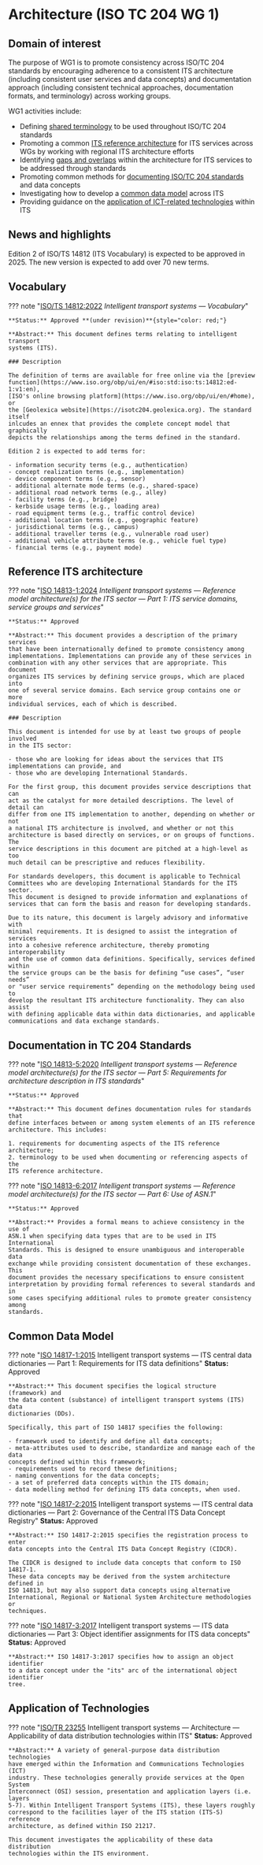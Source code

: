 # Architecture (ISO TC 204 WG 1)

## Domain of interest

The purpose of WG1 is to promote consistency across ISO/TC 204 standards by
encouraging adherence to a consistent ITS architecture (including consistent
user services and data concepts) and documentation approach (including
consistent technical approaches, documentation formats, and terminology)
across working groups.

WG1 activities include:

- Defining [shared terminology](#vocabulary) to be used throughout ISO/TC 204 standards
- Promoting a common [ITS reference architecture](#reference-its-architecture)
for ITS services across WGs by working with regional ITS architecture efforts
- Identifying [gaps and overlaps](https://isotc.iso.org/livelink/livelink/Open/22166135)
within the architecture for ITS services to be addressed through standards
- Promoting common methods for [documenting ISO/TC 204 standards](#documentation-in-tc-204-standards) and data concepts
- Investigating how to develop a [common data model](#common-data-model) across ITS
- Providing guidance on the [application of ICT-related technologies](#application-of-technologies) within ITS

## News and highlights

Edition 2 of ISO/TS 14812 (ITS Vocabulary) is expected to be approved in 2025.
The new version is expected to add over 70 new terms.


## Vocabulary 

??? note "[ISO/TS 14812:2022](https://www.iso.org/standard/79779.html) *Intelligent transport systems — Vocabulary*"

    **Status:** Approved **(under revision)**{style="color: red;"}

    **Abstract:** This document defines terms relating to intelligent transport
    systems (ITS).

    ### Description

    The definition of terms are available for free online via the [preview
    function](https://www.iso.org/obp/ui/en/#iso:std:iso:ts:14812:ed-1:v1:en),
    [ISO's online browsing platform](https://www.iso.org/obp/ui/en/#home), or
    the [Geolexica website](https://isotc204.geolexica.org). The standard itself
    inlcudes an ennex that provides the complete concept model that graphically
    depicts the relationships among the terms defined in the standard.

    Edition 2 is expected to add terms for:

    - information security terms (e.g., authentication)
    - concept realization terms (e.g., implementation)
    - device component terms (e.g., sensor)
    - additional alternate mode terms (e.g., shared-space)
    - additional road network terms (e.g., alley)
    - facility terms (e.g., bridge)
    - kerbside usage terms (e.g., loading area)
    - road equipment terms (e.g., traffic control device)
    - additional location terms (e.g., geographic feature)
    - jurisdictional terms (e.g., campus)
    - additional traveller terms (e.g., vulnerable road user)
    - additional vehicle attribute terms (e.g., vehicle fuel type)
    - financial terms (e.g., payment mode)

## Reference ITS architecture

??? note "[ISO 14813-1:2024](https://www.iso.org/standard/85840.html) *Intelligent transport systems — Reference model architecture(s) for the ITS sector — Part 1: ITS service domains, service groups and services*"

    **Status:** Approved

    **Abstract:** This document provides a description of the primary services
    that have been internationally defined to promote consistency among
    implementations. Implementations can provide any of these services in
    combination with any other services that are appropriate. This document
    organizes ITS services by defining service groups, which are placed into
    one of several service domains. Each service group contains one or more
    individual services, each of which is described.

    ### Description

    This document is intended for use by at least two groups of people involved
    in the ITS sector:

    - those who are looking for ideas about the services that ITS
    implementations can provide, and
    - those who are developing International Standards.

    For the first group, this document provides service descriptions that can
    act as the catalyst for more detailed descriptions. The level of detail can
    differ from one ITS implementation to another, depending on whether or not
    a national ITS architecture is involved, and whether or not this
    architecture is based directly on services, or on groups of functions. The
    service descriptions in this document are pitched at a high-level as too
    much detail can be prescriptive and reduces flexibility.

    For standards developers, this document is applicable to Technical
    Committees who are developing International Standards for the ITS sector.
    This document is designed to provide information and explanations of
    services that can form the basis and reason for developing standards.

    Due to its nature, this document is largely advisory and informative with
    minimal requirements. It is designed to assist the integration of services
    into a cohesive reference architecture, thereby promoting interoperability
    and the use of common data definitions. Specifically, services defined within
    the service groups can be the basis for defining “use cases”, “user needs”
    or "user service requirements” depending on the methodology being used to
    develop the resultant ITS architecture functionality. They can also assist
    with defining applicable data within data dictionaries, and applicable
    communications and data exchange standards.

## Documentation in TC 204 Standards

??? note "[ISO 14813-5:2020](https://www.iso.org/standard/73746.html) *Intelligent transport systems — Reference model architecture(s) for the ITS sector — Part 5: Requirements for architecture description in ITS standards*"

    **Status:** Approved

    **Abstract:** This document defines documentation rules for standards that
    define interfaces between or among system elements of an ITS reference
    architecture. This includes:

    1. requirements for documenting aspects of the ITS reference architecture;
    2. terminology to be used when documenting or referencing aspects of the
    ITS reference architecture.

??? note "[ISO 14813-6:2017](https://www.iso.org/standard/69109.html) *Intelligent transport systems — Reference model architecture(s) for the ITS sector — Part 6: Use of ASN.1*"

    **Status:** Approved

    **Abstract:** Provides a formal means to achieve consistency in the use of
    ASN.1 when specifying data types that are to be used in ITS International
    Standards. This is designed to ensure unambiguous and interoperable data
    exchange while providing consistent documentation of these exchanges. This
    document provides the necessary specifications to ensure consistent
    interpretation by providing formal references to several standards and in
    some cases specifying additional rules to promote greater consistency among
    standards.

## Common Data Model

??? note "[ISO 14817-1:2015](https://www.iso.org/standard/65668.html) Intelligent transport systems — ITS central data dictionaries — Part 1: Requirements for ITS data definitions"
    **Status:** Approved

    **Abstract:** This document specifies the logical structure (framework) and
    the data content (substance) of intelligent transport systems (ITS) data
    dictionaries (DDs).

    Specifically, this part of ISO 14817 specifies the following:

    - framework used to identify and define all data concepts;
    - meta-attributes used to describe, standardize and manage each of the data
    concepts defined within this framework;
    - requirements used to record these definitions;
    - naming conventions for the data concepts;
    - a set of preferred data concepts within the ITS domain;
    - data modelling method for defining ITS data concepts, when used.

??? note "[ISO 14817-2:2015](https://www.iso.org/standard/65669.html) Intelligent transport systems — ITS central data dictionaries — Part 2: Governance of the Central ITS Data Concept Registry"
    **Status:** Approved

    **Abstract:** ISO 14817-2:2015 specifies the registration process to enter
    data concepts into the Central ITS Data Concept Registry (CIDCR).

    The CIDCR is designed to include data concepts that conform to ISO 14817-1.
    These data concepts may be derived from the system architecture defined in
    ISO 14813, but may also support data concepts using alternative
    International, Regional or National System Architecture methodologies or
    techniques.

??? note "[ISO 14817-3:2017](https://www.iso.org/standard/67416.html) Intelligent transport systems — ITS data dictionaries — Part 3: Object identifier assignments for ITS data concepts"
    **Status:** Approved

    **Abstract:** ISO 14817-3:2017 specifies how to assign an object identifier
    to a data concept under the "its" arc of the international object identifier
    tree.

## Application of Technologies

??? note "[ISO/TR 23255](https://www.iso.org/standard/75090.html) Intelligent transport systems — Architecture — Applicability of data distribution technologies within ITS"
    **Status:** Approved

    **Abstract:** A variety of general-purpose data distribution technologies
    have emerged within the Information and Communications Technologies (ICT)
    industry. These technologies generally provide services at the Open System
    Interconnect (OSI) session, presentation and application layers (i.e. layers
    5-7). Within Intelligent Transport Systems (ITS), these layers roughly
    correspond to the facilities layer of the ITS station (ITS-S) reference
    architecture, as defined within ISO 21217.

    This document investigates the applicability of these data distribution
    technologies within the ITS environment.
